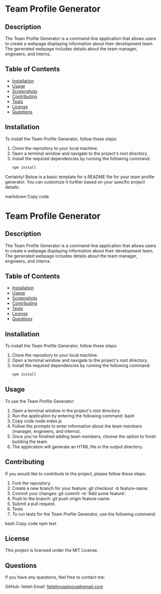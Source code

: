 # Team Profile Generator

## Description

The Team Profile Generator is a command-line application that allows users to create a webpage displaying information about their development team. The generated webpage includes details about the team manager, engineers, and interns.

## Table of Contents

- [Installation](#installation)
- [Usage](#usage)
- [Screenshots](#screenshots)
- [Contributing](#contributing)
- [Tests](#tests)
- [License](#license)
- [Questions](#questions)

## Installation

To install the Team Profile Generator, follow these steps:

1. Clone the repository to your local machine.
2. Open a terminal window and navigate to the project's root directory.
3. Install the required dependencies by running the following command:
   ```bash
   npm install

   
Certainly! Below is a basic template for a README file for your team profile generator. You can customize it further based on your specific project details:

markdown
Copy code
# Team Profile Generator

## Description

The Team Profile Generator is a command-line application that allows users to create a webpage displaying information about their development team. The generated webpage includes details about the team manager, engineers, and interns.

## Table of Contents

- [Installation](#installation)
- [Usage](#usage)
- [Screenshots](#screenshots)
- [Contributing](#contributing)
- [Tests](#tests)
- [License](#license)
- [Questions](#questions)

## Installation

To install the Team Profile Generator, follow these steps:

1. Clone the repository to your local machine.
2. Open a terminal window and navigate to the project's root directory.
3. Install the required dependencies by running the following command:
   ```bash
   npm install
## Usage
To use the Team Profile Generator:

1. Open a terminal window in the project's root directory.
2. Run the application by entering the following command:
bash
3. Copy code
node index.js
4. Follow the prompts to enter information about the team members (manager, engineers, and interns).
5. Once you've finished adding team members, choose the option to finish building the team.
6. The application will generate an HTML file in the output directory.



## Contributing
If you would like to contribute to the project, please follow these steps:

1. Fork the repository.
2. Create a new branch for your feature: git checkout -b feature-name.
3. Commit your changes: git commit -m 'Add some feature'.
4. Push to the branch: git push origin feature-name.
5. Submit a pull request.
6. Tests
7. To run tests for the Team Profile Generator, use the following command:

bash
Copy code
npm test

## License
This project is licensed under the MIT License.

## Questions
If you have any questions, feel free to contact me:

GitHub: fetieh
Email: fetiehyuseinova@gmail.com

